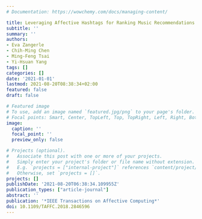 ```yaml
---
# Documentation: https://wowchemy.com/docs/managing-content/

title: Leveraging Affective Hashtags for Ranking Music Recommendations
subtitle: ''
summary: ''
authors:
- Eva Zangerle
- Chih-Ming Chen
- Ming-Feng Tsai
- Yi-Hsuan Yang
tags: []
categories: []
date: '2021-01-01'
lastmod: 2021-08-20T08:38:34+02:00
featured: false
draft: false

# Featured image
# To use, add an image named `featured.jpg/png` to your page's folder.
# Focal points: Smart, Center, TopLeft, Top, TopRight, Left, Right, BottomLeft, Bottom, BottomRight.
image:
  caption: ''
  focal_point: ''
  preview_only: false

# Projects (optional).
#   Associate this post with one or more of your projects.
#   Simply enter your project's folder or file name without extension.
#   E.g. `projects = ["internal-project"]` references `content/project/deep-learning/index.md`.
#   Otherwise, set `projects = []`.
projects: []
publishDate: '2021-08-20T06:38:34.109955Z'
publication_types: ["article-journal"]
abstract: ''
publication: '*IEEE Transactions on Affective Computing*'
doi: 10.1109/TAFFC.2018.2846596
---
```

